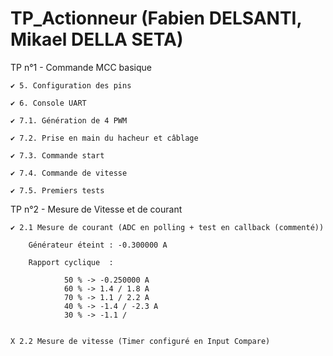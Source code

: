 # TP_Actionneur (Fabien DELSANTI, Mikael DELLA SETA)


TP n°1 - Commande MCC basique

	✔ 5. Configuration des pins

	✔ 6. Console UART

	✔ 7.1. Génération de 4 PWM

	✔ 7.2. Prise en main du hacheur et câblage

	✔ 7.3. Commande start

	✔ 7.4. Commande de vitesse

	✔ 7.5. Premiers tests


TP n°2 - Mesure de Vitesse et de courant

	✔ 2.1 Mesure de courant (ADC en polling + test en callback (commenté))

		Générateur éteint : -0.300000 A

		Rapport cyclique  :
				
				50 % -> -0.250000 A
				60 % -> 1.4 / 1.8 A
				70 % -> 1.1 / 2.2 A
				40 % -> -1.4 / -2.3 A
				30 % -> -1.1 / 
					

	X 2.2 Mesure de vitesse (Timer configuré en Input Compare)
